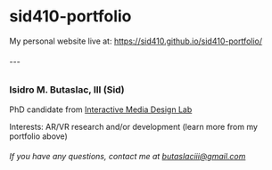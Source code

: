 # sid410-portfolio
My personal website live at: https://sid410.github.io/sid410-portfolio/
###### ---

### Isidro M. Butaslac, III (Sid)

PhD candidate from [Interactive Media Design Lab](https://imdl.naist.jp/)

Interests: AR/VR research and/or development (learn more from my portfolio above)

###### If you have any questions, contact me at butaslaciii@gmail.com
